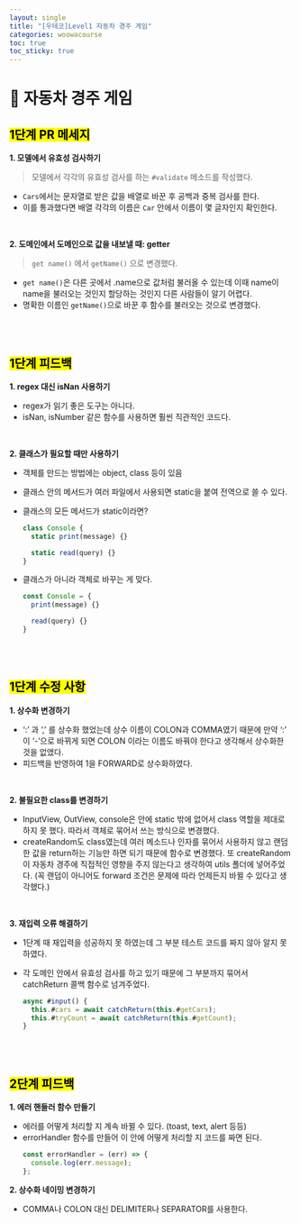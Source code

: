 ```yaml
---
layout: single
title: "[우테코]Level1 자동차 경주 게임"
categories: woowacourse
toc: true
toc_sticky: true
---
```


# 🚗 자동차 경주 게임

## <mark class="pink">1단계 PR 메세지</mark>

**1\. 모델에서 유효성 검사하기**

> 모델에서 각각의 유효성 검사를 하는 `#validate` 메소드를 작성했다.

- `Cars`에서는 문자열로 받은 값을 배열로 바꾼 후 공백과 중복 검사를 한다.
- 이를 통과했다면 배열 각각의 이름은 `Car` 안에서 이름이 몇 글자인지 확인한다.

<br>

**2\. 도메인에서 도메인으로 값을 내보낼 때: getter**

> `get name()` 에서 `getName()` 으로 변경했다.

- `get name()`은 다른 곳에서 .name으로 값처럼 불러올 수 있는데 이때 name이 name을 불러오는 것인지 할당하는 것인지 다른 사람들이 알기 어렵다.
- 명확한 이름인 `getName()`으로 바꾼 후 함수를 불러오는 것으로 변경했다.

<br>
<br>

## <mark class="pink">1단계 피드백</mark>

**1\. regex 대신 isNan 사용하기**

- regex가 읽기 좋은 도구는 아니다.
- isNan, isNumber 같은 함수를 사용하면 훨씬 직관적인 코드다.

<br>

**2\. 클래스가 필요할 때만 사용하기**

- 객체를 만드는 방법에는 object, class 등이 있음
- 클래스 안의 메서드가 여러 파일에서 사용되면 static을 붙여 전역으로 쓸 수 있다.
- 클래스의 모든 메서드가 static이라면?

  ```js
  class Console {
    static print(message) {}

    static read(query) {}
  }
  ```

- 클래스가 아니라 객체로 바꾸는 게 맞다.

  ```js
  const Console = {
    print(message) {}

    read(query) {}
  }
  ```

<br>
<br>

## <mark class="pink">1단계 수정 사항</mark>

**1\. 상수화 변경하기**

- ‘:’ 과 ‘,’ 를 상수화 했었는데 상수 이름이 COLON과 COMMA였기 때문에 만약 ‘:’ 이 ‘-’으로 바뀌게 되면 COLON 이라는 이름도 바꿔야 한다고 생각해서 상수화한 것을 없앴다.
- 피드백을 반영하여 1을 FORWARD로 상수화하였다.

<br>

**2\. 불필요한 class를 변경하기**

- InputView, OutView, console은 안에 static 밖에 없어서 class 역할을 제대로 하지 못 했다. 따라서 객체로 묶어서 쓰는 방식으로 변경했다.
- createRandom도 class였는데 여러 메소드나 인자를 묶어서 사용하지 않고 랜덤한 값을 return하는 기능만 하면 되기 때문에 함수로 변경했다. 또 createRandom이 자동차 경주에 직접적인 영향을 주지 않는다고 생각하여 utils 폴더에 넣어주었다. (꼭 랜덤이 아니어도 forward 조건은 문제에 따라 언제든지 바뀔 수 있다고 생각했다.)

<br>

**3\. 재입력 오류 해결하기**

- 1단계 때 재입력을 성공하지 못 하였는데 그 부분 테스트 코드를 짜지 않아 알지 못 하였다.
- 각 도메인 안에서 유효성 검사를 하고 있기 때문에 그 부분까지 묶어서 catchReturn 콜백 함수로 넘겨주었다.

  ```js
  async #input() {
    this.#cars = await catchReturn(this.#getCars);
    this.#tryCount = await catchReturn(this.#getCount);
  }
  ```

<br>
<br>

## <mark class="pink">2단계 피드백</mark>

**1\. 에러 핸들러 함수 만들기**

- 에러를 어떻게 처리할 지 계속 바뀔 수 있다. (toast, text, alert 등등)
- errorHandler 함수를 만들어 이 안에 어떻게 처리할 지 코드를 짜면 된다.
  ```js
  const errorHandler = (err) => {
    console.log(err.message);
  };
  ```

**2\. 상수화 네이밍 변경하기**

- COMMA나 COLON 대신 DELIMITER나 SEPARATOR를 사용한다.
